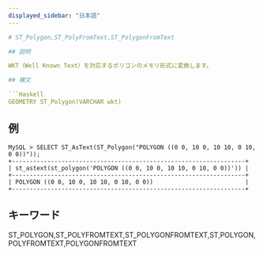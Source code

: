 ```yaml
---
displayed_sidebar: "日本語"
---

# ST_Polygon,ST_PolyFromText,ST_PolygonFromText

## 説明

WKT（Well Known Text）を対応するポリゴンのメモリ形式に変換します。

## 構文

```Haskell
GEOMETRY ST_Polygon(VARCHAR wkt)
```

## 例

```Plain Text
MySQL > SELECT ST_AsText(ST_Polygon("POLYGON ((0 0, 10 0, 10 10, 0 10, 0 0))"));
+------------------------------------------------------------------+
| st_astext(st_polygon('POLYGON ((0 0, 10 0, 10 10, 0 10, 0 0))')) |
+------------------------------------------------------------------+
| POLYGON ((0 0, 10 0, 10 10, 0 10, 0 0))                          |
+------------------------------------------------------------------+
```

## キーワード

ST_POLYGON,ST_POLYFROMTEXT,ST_POLYGONFROMTEXT,ST,POLYGON,POLYFROMTEXT,POLYGONFROMTEXT
```
